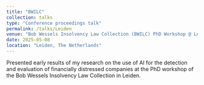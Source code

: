 ```yaml
---
title: "BWILC"
collection: talks
type: "Conference proceedings talk"
permalink: /talks/Leiden
venue: "Bob Wessels Insolvency Law Collection (BWILC) PhD Workshop @ Leiden University"
date: 2025-05-08
location: "Leiden, The Netherlands"
---
```


Presented early results of my research on the use of AI for the detection and evaluation of financially distressed companies at the PhD workshop of the Bob Wessels Insolvency Law Collection in Leiden.